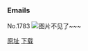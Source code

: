 ### Emails
No.1783
![图片不见了~~~](https://imgs.xkcd.com/comics/emails.png)

[原址](https://xkcd.com//1783) [下载](https://imgs.xkcd.com/comics/emails.png)


